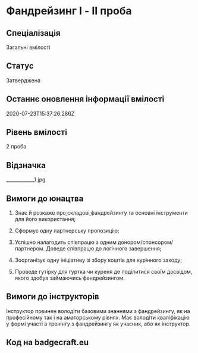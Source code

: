 # Фандрейзинг I - ІІ проба

## Спеціалізація

Загальні вмілості

## Статус

Затверджена

## Останнє оновлення інформації вмілості

2020-07-23T15:37:26.286Z

## Рівень вмілості

2 проба

## Відзначка

____________1.jpg

## Вимоги до юнацтва

<ol><li><p>Знає й розкаже про<a target="_blank" rel="nofollow" href="http://onlinecorrector.com.ua/%D1%81%D0%BA%D0%BB%D0%B0%D0%B4%D0%BD%D0%B8%D0%BA"> </a>складові<a target="_blank" rel="nofollow" href="http://onlinecorrector.com.ua/%D1%81%D0%BA%D0%BB%D0%B0%D0%B4%D0%BD%D0%B8%D0%BA"> </a>фандрейзингу та основні інструменти для його використання;</p></li><li><p>Сформує одну партнерську пропозицію;</p></li><li><p>Успішно налагодить співпрацю з одним донором/спонсором/партнером. Доведе співпрацю до логічного завершення;</p></li><li><p>Зоорганізує одну ініціативу зі збору коштів для курінного заходу;</p></li><li><p>Проведе гутірку для гуртка чи куреня де поділитися своїм досвідом, якого здобув займаючись фандрейзингом.</p></li></ol>

## Вимоги до інструкторів

Інструктор повинен володіти базовими знаннями з фандрейзингу, як на професійному так і на аматорському рівнях. Має володіти кваліфікацію у формі участі в тренінгу з фандрейзингу як учасник, або як інструктор.

## Код на badgecraft.eu

